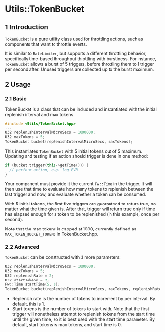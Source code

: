 Utils::TokenBucket
===

## 1 Introduction

`TokenBucket` is a pure utility class used for throttling actions, such as
components that want to throttle events.

It is similar to `RateLimiter`, but supports a different throttling behavior,
specifically time-based throughput throttling with burstiness. For instance,
`TokenBucket` allows a burst of 5 triggers, before throttling them to 1 trigger
per second after. Unused triggers are collected up to the burst maximum.

## 2 Usage

### 2.1 Basic

TokenBucket is a class that can be included and instantiated with the initial
replenish interval and max tokens.

```cpp
#include <Utils/TokenBucket.hpp>
...
U32 replenishIntervalMicroSecs = 1000000;
U32 maxTokens = 5;
TokenBucket bucket(replenishIntervalMicroSecs, maxTokens);
```

This instantiates `TokenBucket` with 5 initial tokens out of 5 maximum.
Updating and testing if an action should trigger is done in one method:

```cpp
if (bucket.trigger(this->getTime())) {
  // perform action, e.g. log EVR
}
```

Your component must provide it the current `Fw::Time` in the trigger. It will
then use that time to evaluate how many tokens to replenish between the last
trigger and now, and evaluate whether a token can be consumed.

With 5 initial tokens, the first five triggers are guaranteed to return true,
no matter what the time given is. After that, trigger will return true only if
time has elapsed enough for a token to be replenished (in this example, once
per second).

Note that the max tokens is capped at 1000, currently defined as
`MAX_TOKEN_BUCKET_TOKENS` in TokenBucket.hpp.

### 2.2 Advanced

`TokenBucket` can be constructed with 3 more parameters:

```cpp
U32 replenishIntervalMicroSecs = 1000000;
U32 maxTokens = 5;
U32 replenishRate = 2;
U32 startTokens = 2;
Fw::Time startTime(5, 0);
TokenBucket bucket(replenishIntervalMicroSecs, maxTokens, replenishRate, startTokens, startTime);
```

- Replenish rate is the number of tokens to increment by per interval. By default, this is 1.
- Start tokens is the number of tokens to start with. Note that the first trigger will nonetheless attempt to replenish tokens from the start time until the given time, so it is best used with the start time parameter. By default, start tokens is max tokens, and start time is 0.
